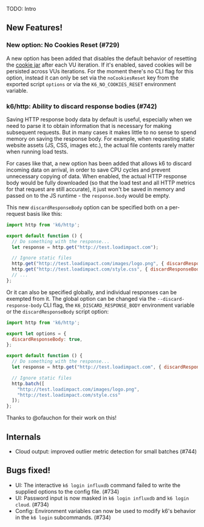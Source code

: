 TODO: Intro

## New Features!

### New option: No Cookies Reset (#729)

A new option has been added that disables the default behavior of resetting the [cookie jar](https://docs.k6.io/docs/cookies) after each VU iteration. If it's enabled, saved cookies will be persisted across VUs iterations. For the moment there's no CLI flag for this option, instead it can only be set via the `noCookiesReset` key from the exported script `options` or via the `K6_NO_COOKIES_RESET` environment variable.

### k6/http: Ability to discard response bodies (#742)

Saving HTTP response body data by default is useful, especially when we need to parse it to obtain information that is necessary for making subsequent requests. But in many cases it makes little to no sense to spend memory on saving the response body. For example, when requesting static website assets (JS, CSS, images etc.), the actual file contents rarely matter when running load tests.

For cases like that, a new option has been added that allows k6 to discard incoming data on arrival, in order to save CPU cycles and prevent unnecessary copying of data. When enabled, the actual HTTP response body would be fully downloaded (so that the load test and all HTTP metrics for that request are still accurate), it just won't be saved in memory and passed on to the JS runtime - the `response.body` would be empty.

This new `discardResponseBody` option can be specified both on a per-request basis like this:

```js
import http from 'k6/http';

export default function () {
  // Do something with the response...
  let response = http.get("http://test.loadimpact.com");

  // Ignore static files
  http.get("http://test.loadimpact.com/images/logo.png", { discardResponseBody: true });
  http.get("http://test.loadimpact.com/style.css", { discardResponseBody: true });
  // ...
};
```

Or it can also be specified globally, and individual responses can be exempted from it. The global option can be changed via the `--discard-response-body` CLI flag, the `K6_DISCARD_RESPONSE_BODY` environment variable or the `discardResponseBody` script option:
```js
import http from 'k6/http';

export let options = {
  discardResponseBody: true,
};

export default function () {
  // Do something with the response...
  let response = http.get("http://test.loadimpact.com", { discardResponseBody: false });

  // Ignore static files
  http.batch([
    "http://test.loadimpact.com/images/logo.png",
    "http://test.loadimpact.com/style.css"
  ]);
};
```

Thanks to @ofauchon for their work on this!


## Internals

 * Cloud output: improved outlier metric detection for small batches (#744)

## Bugs fixed!

* UI: The interactive `k6 login influxdb` command failed to write the supplied options to the config file. (#734)
* UI: Password input is now masked in `k6 login influxdb` and `k6 login cloud`. (#734)
* Config: Environment variables can now be used to modify k6's behavior in the `k6 login` subcommands. (#734)